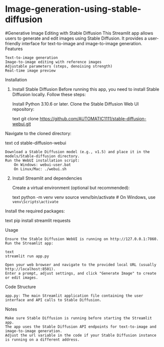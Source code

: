# Image-generation-using-stable-diffusion
#Generative Image Editing with Stable Diffusion
This Streamlit app allows users to generate and edit images using Stable Diffusion. It provides a user-friendly interface for text-to-image and image-to-image generation.
Features

    Text-to-image generation
    Image-to-image editing with reference images
    Adjustable parameters (steps, denoising strength)
    Real-time image preview

Installation
1. Install Stable Diffusion
Before running this app, you need to install Stable Diffusion locally. Follow these steps:

    Install Python 3.10.6 or later.
    Clone the Stable Diffusion Web UI repository:

    text
    git clone https://github.com/AUTOMATIC1111/stable-diffusion-webui.git

Navigate to the cloned directory:

text
cd stable-diffusion-webui

    Download a Stable Diffusion model (e.g., v1.5) and place it in the models/Stable-diffusion directory.
    Run the WebUI installation script:
        On Windows: webui-user.bat
        On Linux/Mac: ./webui.sh

2. Install Streamlit and dependencies

    Create a virtual environment (optional but recommended):

    text
    python -m venv venv
    source venv/bin/activate  # On Windows, use `venv\Scripts\activate`

Install the required packages:

text
pip install streamlit requests

Usage

    Ensure the Stable Diffusion WebUI is running on http://127.0.0.1:7860.
    Run the Streamlit app:

    text
    streamlit run app.py

    Open your web browser and navigate to the provided local URL (usually http://localhost:8501).
    Enter a prompt, adjust settings, and click "Generate Image" to create or edit images.

Code Structure

    app.py: The main Streamlit application file containing the user interface and API calls to Stable Diffusion.

Notes

    Make sure Stable Diffusion is running before starting the Streamlit app.
    The app uses the Stable Diffusion API endpoints for text-to-image and image-to-image generation.
    Adjust the url variable in the code if your Stable Diffusion instance is running on a different address.
